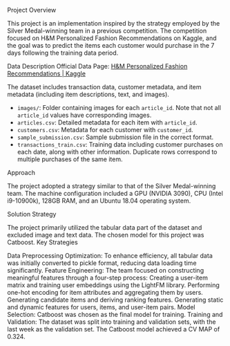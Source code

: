 Project Overview

This project is an implementation inspired by the strategy employed by the Silver Medal-winning team in a previous competition. The competition focused on H&M Personalized Fashion Recommendations on Kaggle, and the goal was to predict the items each customer would purchase in the 7 days following the training data period.

Data Description
Official Data Page: [H&M Personalized Fashion Recommendations | Kaggle](link_to_kaggle)

The dataset includes transaction data, customer metadata, and item metadata (including item descriptions, text, and images).

- `images/`: Folder containing images for each `article_id`. Note that not all `article_id` values have corresponding images.
- `articles.csv`: Detailed metadata for each item with `article_id`.
- `customers.csv`: Metadata for each customer with `customer_id`.
- `sample_submission.csv`: Sample submission file in the correct format.
- `transactions_train.csv`: Training data including customer purchases on each date, along with other information. Duplicate rows correspond to multiple purchases of the same item.

Approach

The project adopted a strategy similar to that of the Silver Medal-winning team. The machine configuration included a GPU (NVIDIA 3090), CPU (Intel i9-10900k), 128GB RAM, and an Ubuntu 18.04 operating system.

Solution Strategy

The project primarily utilized the tabular data part of the dataset and excluded image and text data.
The chosen model for this project was Catboost.
Key Strategies

Data Preprocessing Optimization: To enhance efficiency, all tabular data was initially converted to pickle format, reducing data loading time significantly.
Feature Engineering: The team focused on constructing meaningful features through a four-step process:
Creating a user-item matrix and training user embeddings using the LightFM library.
Performing one-hot encoding for item attributes and aggregating them by users.
Generating candidate items and deriving ranking features.
Generating static and dynamic features for users, items, and user-item pairs.
Model Selection: Catboost was chosen as the final model for training.
Training and Validation: The dataset was split into training and validation sets, with the last week as the validation set. The Catboost model achieved a CV MAP of 0.324.
